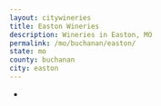 ```yaml
---
layout: citywineries
title: Easton Wineries
description: Wineries in Easton, MO
permalink: /mo/buchanan/easton/
state: mo
county: buchanan
city: easton
---
```

-
